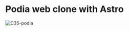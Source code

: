 # Podia web clone with Astro

![C35-podia](https://github.com/lexand-dev/podia-sell-web/assets/105961651/582879ee-0fac-4051-b27c-53b3d1772840)

